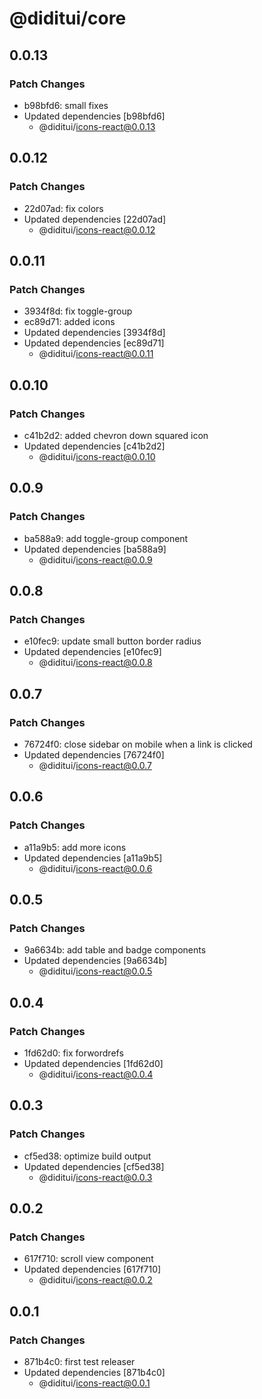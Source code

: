 # @diditui/core

## 0.0.13

### Patch Changes

- b98bfd6: small fixes
- Updated dependencies [b98bfd6]
  - @diditui/icons-react@0.0.13

## 0.0.12

### Patch Changes

- 22d07ad: fix colors
- Updated dependencies [22d07ad]
  - @diditui/icons-react@0.0.12

## 0.0.11

### Patch Changes

- 3934f8d: fix toggle-group
- ec89d71: added icons
- Updated dependencies [3934f8d]
- Updated dependencies [ec89d71]
  - @diditui/icons-react@0.0.11

## 0.0.10

### Patch Changes

- c41b2d2: added chevron down squared icon
- Updated dependencies [c41b2d2]
  - @diditui/icons-react@0.0.10

## 0.0.9

### Patch Changes

- ba588a9: add toggle-group component
- Updated dependencies [ba588a9]
  - @diditui/icons-react@0.0.9

## 0.0.8

### Patch Changes

- e10fec9: update small button border radius
- Updated dependencies [e10fec9]
  - @diditui/icons-react@0.0.8

## 0.0.7

### Patch Changes

- 76724f0: close sidebar on mobile when a link is clicked
- Updated dependencies [76724f0]
  - @diditui/icons-react@0.0.7

## 0.0.6

### Patch Changes

- a11a9b5: add more icons
- Updated dependencies [a11a9b5]
  - @diditui/icons-react@0.0.6

## 0.0.5

### Patch Changes

- 9a6634b: add table and badge components
- Updated dependencies [9a6634b]
  - @diditui/icons-react@0.0.5

## 0.0.4

### Patch Changes

- 1fd62d0: fix forwordrefs
- Updated dependencies [1fd62d0]
  - @diditui/icons-react@0.0.4

## 0.0.3

### Patch Changes

- cf5ed38: optimize build output
- Updated dependencies [cf5ed38]
  - @diditui/icons-react@0.0.3

## 0.0.2

### Patch Changes

- 617f710: scroll view component
- Updated dependencies [617f710]
  - @diditui/icons-react@0.0.2

## 0.0.1

### Patch Changes

- 871b4c0: first test releaser
- Updated dependencies [871b4c0]
  - @diditui/icons-react@0.0.1
